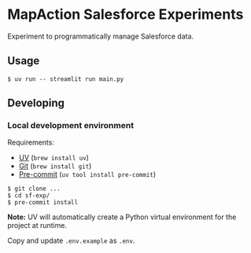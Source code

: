 # MapAction Salesforce Experiments

Experiment to programmatically manage Salesforce data.

## Usage

```
$ uv run -- streamlit run main.py
```

## Developing

### Local development environment

Requirements:

* [UV](https://docs.astral.sh/uv) (`brew install uv`)
* [Git](https://git-scm.com) (`brew install git`)
* [Pre-commit](https://pre-commit.com) (`uv tool install pre-commit`)

```
$ git clone ...
$ cd sf-exp/
$ pre-commit install
```

**Note:** UV will automatically create a Python virtual environment for the project at runtime.

Copy and update `.env.example` as `.env`.
